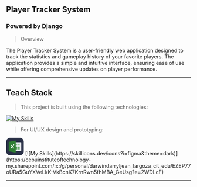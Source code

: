 ## Player Tracker System
### Powered by Django
>Overview

The Player Tracker System is a user-friendly web application designed to track the statistics and gameplay history of your favorite players. The application provides a simple and intuitive interface, ensuring ease of use while offering comprehensive updates on player performance.

---
## Teach Stack
>This project is built using the following technologies:<br>

[![My Skills](https://skillicons.dev/icons?i=python,django,html,css&theme=dark)](https://skillicons.dev)

>For UI/UX design and prototyping:<br>
<img src="https://github.com/Dadaisuk1/playertrackersystem/blob/main/icons/excel.svg" alt="Excel Icon" width="48" height="48">
[![My Skills](https://skillicons.dev/icons?i=figma&theme=dark)](https://cebuinstituteoftechnology-my.sharepoint.com/:x:/g/personal/darwindarryljean_largoza_cit_edu/EZEP77oURa5GuYXVeLkK-VkBcnK7KrnRwn5fhMBA_GeUsg?e=2WDLcF)

---